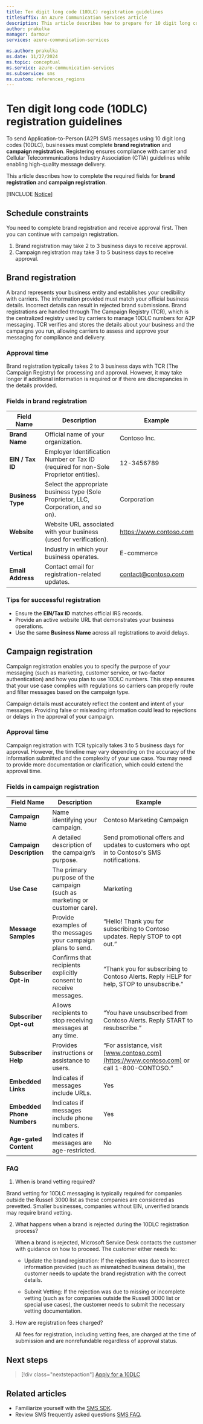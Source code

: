 ```yaml
---
title: Ten digit long code (10DLC) registration guidelines
titleSuffix: An Azure Communication Services article
description: This article describes how to prepare for 10 digit long code (10DLC) brand registration and campaign registration.
author: prakulka
manager: darmour
services: azure-communication-services

ms.author: prakulka
ms.date: 11/27/2024
ms.topic: conceptual
ms.service: azure-communication-services
ms.subservice: sms
ms.custom: references_regions
---
```


# Ten digit long code (10DLC) registration guidelines

To send Application-to-Person (A2P) SMS messages using 10 digit long codes (10DLC), businesses must complete **brand registration** and **campaign registration**. Registering ensures compliance with carrier and Cellular Telecommunications Industry Association (CTIA) guidelines while enabling high-quality message delivery.

This article describes how to complete the required fields for **brand registration** and **campaign registration**.

[!INCLUDE [Notice](../../includes/public-preview-include.md)]

## Schedule constraints

You need to complete brand registration and receive approval first. Then you can continue with campaign registration.

1. Brand registration may take 2 to 3 business days to receive approval.
2. Campaign registration may take 3 to 5 business days to receive approval.

## Brand registration

A brand represents your business entity and establishes your credibility with carriers. The information provided must match your official business details. Incorrect details can result in rejected brand submissions. Brand registrations are handled through The Campaign Registry (TCR), which is the centralized registry used by carriers to manage 10DLC numbers for A2P messaging. TCR verifies and stores the details about your business and the campaigns you run, allowing carriers to assess and approve your messaging for compliance and delivery.

### Approval time

Brand registration typically takes 2 to 3 business days with TCR (The Campaign Registry) for processing and approval. However, it may take longer if additional information is required or if there are discrepancies in the details provided.

### Fields in brand registration

| Field Name | Description | Example |
| --- | --- | --- |
| **Brand Name**     | Official name of your organization. | Contoso Inc. |
| **EIN / Tax ID**   | Employer Identification Number or Tax ID (required for non-Sole Proprietor entities). | 12-3456789 |
| **Business Type**  | Select the appropriate business type (Sole Proprietor, LLC, Corporation, and so on). | Corporation |
| **Website**        | Website URL associated with your business (used for verification). | https://www.contoso.com |
| **Vertical**       | Industry in which your business operates. | E-commerce |
| **Email Address**  | Contact email for registration-related updates. | contact@contoso.com |

### Tips for successful registration

- Ensure the **EIN/Tax ID** matches official IRS records.
- Provide an active website URL that demonstrates your business operations.
- Use the same **Business Name** across all registrations to avoid delays.

## Campaign registration

Campaign registration enables you to specify the purpose of your messaging (such as marketing, customer service, or two-factor authentication) and how you plan to use 10DLC numbers. This step ensures that your use case complies with regulations so carriers can properly route and filter messages based on the campaign type.

Campaign details must accurately reflect the content and intent of your messages. Providing false or misleading information could lead to rejections or delays in the approval of your campaign.

### Approval time

Campaign registration with TCR typically takes 3 to 5 business days for approval. However, the timeline may vary depending on the accuracy of the information submitted and the complexity of your use case. You may need to provide more documentation or clarification, which could extend the approval time.

### Fields in campaign registration


| Field Name | Description | Example |
| --- | --- | --- |
| **Campaign Name**        | Name identifying your campaign. | Contoso Marketing Campaign |
| **Campaign Description** | A detailed description of the campaign’s purpose.  | Send promotional offers and updates to customers who opt in to Contoso's SMS notifications. |
| **Use Case**             | The primary purpose of the campaign (such as marketing or customer care). | Marketing |
| **Message Samples**      | Provide examples of the messages your campaign plans to send. | “Hello! Thank you for subscribing to Contoso updates. Reply STOP to opt out.” |
| **Subscriber Opt-in**     | Confirms that recipients explicitly consent to receive messages. | “Thank you for subscribing to Contoso Alerts. Reply HELP for help, STOP to unsubscribe.” |
| **Subscriber Opt-out**    | Allows recipients to stop receiving messages at any time. | “You have unsubscribed from Contoso Alerts. Reply START to resubscribe.” |
| **Subscriber Help**       | Provides instructions or assistance to users. | “For assistance, visit [www.contoso.com](https://www.contoso.com) or call 1-800-CONTOSO.” |
| **Embedded Links**        | Indicates if messages include URLs. | Yes |
| **Embedded Phone Numbers**| Indicates if messages include phone numbers. | Yes |
| **Age-gated Content**     | Indicates if messages are age-restricted. | No |

### FAQ

1. When is brand vetting required?

Brand vetting for 10DLC messaging is typically required for companies outside the Russell 3000 list as these companies are considered as prevetted. Smaller businesses, companies without EIN, unverified brands may require brand vetting.

2. What happens when a brand is rejected during the 10DLC registration process?

   When a brand is rejected, Microsoft Service Desk contacts the customer with guidance on how to proceed. The customer either needs to:
   - Update the brand registration: If the rejection was due to incorrect information provided (such as mismatched business details), the customer needs to update the brand registration with the correct details.
   
   - Submit Vetting: If the rejection was due to missing or incomplete vetting (such as for companies outside the Russell 3000 list or special use cases), the customer needs to submit the necessary vetting documentation.
   
3. How are registration fees charged?

   All fees for registration, including vetting fees, are charged at the time of submission and are nonrefundable regardless of approval status.

## Next steps

> [!div class="nextstepaction"]
> [Apply for a 10DLC](../../quickstarts/sms/apply-for-ten-digit-long-code.md)

## Related articles

- Familiarize yourself with the [SMS SDK](../sms/sdk-features.md).
- Review SMS frequently asked questions [SMS FAQ](../sms/sms-faq.md).
